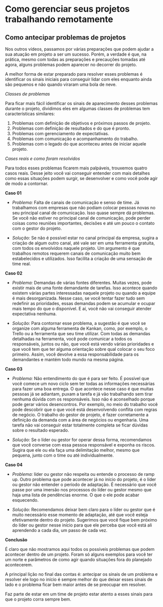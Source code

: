 # Como gerenciar seus projetos trabalhando remotamente

## Como antecipar problemas de projetos

Nos outros vídeos, passamos por várias preparações que podem ajudar a sua atuação em projeto a ser um sucesso. Porém, a verdade é que, na prática, mesmo com todas as preparações e precauções tomadas até agora, alguns problemas podem aparecer no decorrer do projeto.

A melhor forma de estar preparado para resolver esses problemas é identificar os sinais iniciais para conseguir lidar com eles enquanto ainda são pequenos e não quando viraram uma bola de neve.

*Classes de problemas*

Para ficar mais fácil identificar os sinais de aparecimento desses problemas durante o projeto, dividimos eles em algumas classes de problemas tem características similares:

1. Problemas com definição de objetivos e próximos passos de projeto.
2. Problemas com definição de resultados e do que é pronto.
3. Problemas com gerenciamento de expectativas.
4. Problemas com comunicação e acompanhamento do trabalho.
5. Problemas com o legado do que aconteceu antes de iniciar aquele projeto.

*Cases reais e como foram resolvidos*

Para todos esses problemas ficarem mais palpáveis, trouxemos quatro casos reais. Desse jeito você vai conseguir entender com mais detalhes como essas situações podem surgir, se desenvolver e como você pode agir de modo a contornar.

**Caso 01**

- *Problema:* Falta de canais de comunicação e senso de time. Já trabalhamos com empresas que não podiam colocar pessoas novas no seu principal canal de comunicação. Isso quase sempre dá problemas. Se você não estiver no principal canal de comunicação, pode perder coisas como reuniões importantes, decisões e até um pouco o contato com o gestor do projeto.

- *Solução:* Se não é possível estar no canal principal da empresa, sugira a criação de algum outro canal, até vale ser em uma ferramenta gratuita, com todos os envolvidos naquele projeto. Um argumento é que trabalhos remotos requerem canais de comunicação muito bem estabelecidos e utilizados. Isso facilita a criação de uma sensação de time real.

**Caso 02**

- *Problema:* Demandas de várias fontes diferentes. Muitas vezes, pode existir mais de uma fonte demandante de tarefas. Isso acontece quando existem várias partes interessadas naquele projeto ou quando a equipe é mais desorganizada. Nesse caso, se você tentar fazer tudo sem redefinir as prioridades, essas demandas podem se acumular e ocupar mais tempo do que o disponível. E aí, você não vai conseguir atender expectativa nenhuma.

- *Solução:* Para contornar esse problema, a sugestão é que você se organize com alguma ferramenta de Kankan, como, por exemplo, o Trello ou a ferramenta que seu time utilizar. Com todas as demandas detalhadas na ferramenta, você pode comunicar a todos os responsáveis, juntos ou não, que você está vendo várias prioridades e que você tem que ter alguma orientação sobre qual colocar o seu foco primeiro. Assim, você devolve a essa responsabilidade para os demandantes e mantém todo mundo na mesma página.

**Caso 03**

- *Problema:* Não entendimento do que é para ser feito. É possível que você comece um novo ciclo sem ter todas as informações necessárias para fazer uma boa entrega. O que acontece nesse caso é que muitas pessoas já se adiantam, puxam a tarefa e já vão trabalhando sem tirar nenhuma dúvida com os responsáveis. Isso não é aconselhado porque pode gerar vários desencontros. Por exemplo, no meio do trabalho você pode descobrir que o que você está desenvolvendo conflita com regras de negócio. O trabalho do gestor de projeto, é fazer corretamente a definição da demanda com a área de negócios ou engenharia. Uma tarefa não vai conseguir estar totalmente completa se ficar dúvidas sobre o resultado esperado.

- *Solução:* Se o líder ou gestor for operar dessa forma, recomendamos que você converse com essa pessoa responsável e exponha os riscos. Sugira que ele ou ela faça uma delimitação melhor, mesmo que pequena, junto com o time ou até individualmente.

**Caso 04**

- *Problema:* líder ou gestor não respeita ou entende o processo de ramp up. Outro problema que pode acontecer já no início do projeto, é o líder ou gestor não entender o período de adaptação. É necessário que você passe por uma imersão nos processos do líder ou gestor mesmo que haja uma lista de pendências enorme. O que o ele pode acabar esquecendo.

- *Solução:* Recomendamos deixar bem claro para o líder ou gestor que é muito necessário esse momento de adaptação, até que você esteja efetivamente dentro do projeto. Sugerimos que você fique bem próximo do líder ou gestor nesse início para que ele perceba que você está ali aprendendo a cada dia, um passo de cada vez.

**Conclusão**

É claro que não mostramos aqui todos os possíveis problemas que podem acontecer dentro de um projeto. Foram só alguns exemplos para você ter um norte e parâmetros de como agir quando situações fora do planejado acontecerem.

A principal lição no final das contas é: antecipar os sinais de um problema e resolver ele logo no início é sempre melhor do que deixar esses sinais de lado e o problema ficar bem maior antes de se preocupar em resolver.

Faz parte de estar em um time de projeto estar atento a esses sinais para que o projeto corra sempre bem.